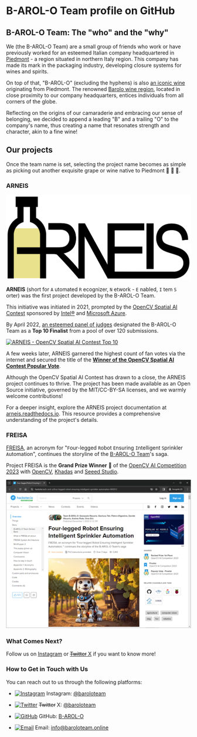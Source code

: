 # B-AROL-O Team profile on GitHub

## B-AROL-O Team: The "who" and the "why"

We (the B-AROL-O Team) are a small group of friends who work or have previously worked for an esteemed Italian company headquartered in [Piedmont](https://en.wikipedia.org/wiki/Piedmont_(wine)) - a region situated in northern Italy region.
This company has made its mark in the packaging industry, developing closure systems for wines and spirits.

On top of that, "B-AROL-O" (excluding the hyphens) is also [an iconic wine](https://en.wikipedia.org/wiki/Barolo) originating from Piedmont.
The renowned [Barolo wine region](https://www.decanter.com/wine/wine-regions/piedmont-wine-region/barolo/), located in close proximity to our company headquarters, entices individuals from all corners of the globe.

Reflecting on the origins of our camaraderie and embracing our sense of belonging, we decided to append a leading "B" and a trailing "O" to the company's name, thus creating a name that resonates strength and character, akin to a fine wine!

## Our projects

Once the team name is set, selecting the project name becomes as simple as picking out another exquisite grape or wine native to Piedmont 🍷 🍇 🥂.

### ARNEIS

[![arneis-logo.png](https://raw.githubusercontent.com/B-AROL-O/ARNEIS/main/docs/images/arneis-logo.png)](https://arneis.readthedocs.io)

**ARNEIS** (short for ``A`` utomated ``R`` ecognizer,  ``N`` etwork - ``E`` nabled, ``I`` tem ``S`` orter) was the first project developed by the B-AROL-O Team.

<!-- markdown-link-check-disable -->
This initiative was initiated in 2021, prompted by the [OpenCV Spatial AI Contest](https://opencv.org/opencv-spatial-ai-contest/) sponsored by [Intel&reg;](https://www.intel.com/) and [Microsoft Azure](https://azure.microsoft.com/).
<!-- markdown-link-check-enable -->

By April 2022, [an esteemed panel of judges](https://opencv.org/blog/meet-the-judges-for-opencv-spatial-ai-contest/) designated the B-AROL-O Team as a **Top 10 Finalist** from a pool of over 120 submissions.

[![ARNEIS - OpenCV Spatial AI Contest Top 10](https://user-images.githubusercontent.com/75182/164913525-176820e5-eb7e-4f74-b3da-f7adf01dda9c.png)](https://www.youtube.com/watch?v=mijyQ9Kjg9Y "ARNEIS - OpenCV Spatial AI Contest Top 10")

<!-- [![2022-04-21-opencv-spatial-ai-contest-top-10-finalist.png](https://raw.githubusercontent.com/B-AROL-O/ARNEIS/main/docs/images/2022-04-21-opencv-spatial-ai-contest-top-10-finalist.png)](https://form.jotform.com/221086334784156) -->

<!-- Please vote and have friends vote for "**Team B-AROL-O - ARNEIS**" [on this site](https://form.jotform.com/221086334784156)! -->

A few weeks later, ARNEIS garnered the highest count of fan votes via the internet and secured the title of the **[Winner of the OpenCV Spatial AI Contest Popular Vote](https://opencv.org/blog/announcing-the-opencv-spatial-ai-contest-popular-vote-winner/)**.

Although the OpenCV Spatial AI Contest has drawn to a close, the ARNEIS project continues to thrive.
The project has been made available as an Open Source initiative, governed by the MIT/CC-BY-SA licenses, and we warmly welcome contributions!

For a deeper insight, explore the ARNEIS project documentation at [arneis.readthedocs.io](https://arneis.readthedocs.io).
This resource provides a comprehensive understanding of the project's details.

<!--
[![arneis-qr-code.png](https://github.com/B-AROL-O/ARNEIS/blob/main/docs/images/arneis-qr-code.png?raw=true)](https://arneis.readthedocs.io)
-->

### FREISA

[FREISA](https://www.hackster.io/projects/845012), an acronym for "`F`our-legged `R`obot `E`nsuring `I`ntelligent `S`prinkler `A`utomation", continues the storyline of the [B-AROL-O Team](https://github.com/B-AROL-O?view_as=public)'s saga.

Project FREISA is the **Grand Prize Winner** 🥇 of the [OpenCV AI Competition 2023](https://www.hackster.io/contests/opencv-ai-competition-2023) with [OpenCV](https://www.hackster.io/opencv), [Khadas](https://www.hackster.io/khadas) and [Seeed Studio](https://www.hackster.io/seeed).

[![2024-01-27-freisa-hackster-page.png](https://raw.githubusercontent.com/B-AROL-O/FREISA/main/assets/2024-01-27-freisa-hackster-page.png)](https://www.hackster.io/projects/845012)

### What Comes Next?

Follow us on [Instagram](https://instagram.com/baroloteam) or [~~Twitter~~ X](https://x.com/baroloteam) if you want to know more!

### How to Get in Touch with Us

You can reach out to us through the following platforms:

* [![Instagram](https://img.icons8.com/small/16/000000/instagram-new.png)](https://instagram.com/baroloteam) Instagram: [@baroloteam](https://instagram.com/baroloteam)

* [![Twitter](https://img.icons8.com/small/16/000000/twitter.png)](https://x.com/baroloteam) ~~Twitter~~ X: [@baroloteam](<https://x.com/baroloteam>)

* [![GitHub](https://img.icons8.com/small/16/000000/github.png)](https://github.com/B-AROL-O) GitHub: [B-AROL-O](https://github.com/B-AROL-O)

* [![Email](https://img.icons8.com/small/16/000000/email.png)](mailto:info@baroloteam.online) Email: [info@baroloteam.online](mailto:info@baroloteam.online)

<!-- * Homepage: <https://baroloteam.online> -->

<!-- EOF -->
